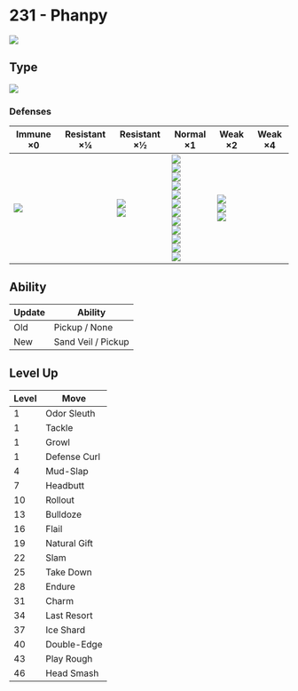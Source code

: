 # 231 - Phanpy
![][231]

## Type

![][ground]

### Defenses

Immune ×0         | Resistant ×¼ | Resistant ×½                  | Normal ×1                                                                                                                                                                                | Weak ×2                                    | Weak ×4 | 
---               | ---          | ---                           | ---                                                                                                                                                                                      | ---                                        | ---     | 
![][electric]<br> |              | ![][poison]<br> ![][rock]<br> | ![][normal]<br> ![][fighting]<br> ![][flying]<br> ![][ground]<br> ![][bug]<br> ![][ghost]<br> ![][steel]<br> ![][fire]<br> ![][psychic]<br> ![][dragon]<br> ![][dark]<br> ![][fairy]<br> | ![][water]<br> ![][grass]<br> ![][ice]<br> |         | 

## Ability

Update | Ability            | 
---    | ---                | 
Old    | Pickup / None      | 
New    | Sand Veil / Pickup | 

## Level Up

Level | Move         | 
---   | ---          | 
1     | Odor Sleuth  | 
1     | Tackle       | 
1     | Growl        | 
1     | Defense Curl | 
4     | Mud-Slap     | 
7     | Headbutt     | 
10    | Rollout      | 
13    | Bulldoze     | 
16    | Flail        | 
19    | Natural Gift | 
22    | Slam         | 
25    | Take Down    | 
28    | Endure       | 
31    | Charm        | 
34    | Last Resort  | 
37    | Ice Shard    | 
40    | Double-Edge  | 
43    | Play Rough   | 
46    | Head Smash   | 

[231]: ../img/pokemon/231.png
[normal]: ../img/types/normal.png
[fire]: ../img/types/fire.png
[fighting]: ../img/types/fighting.png
[water]: ../img/types/water.png
[flying]: ../img/types/flying.png
[grass]: ../img/types/grass.png
[poison]: ../img/types/poison.png
[electric]: ../img/types/electric.png
[ground]: ../img/types/ground.png
[psychic]: ../img/types/psychic.png
[rock]: ../img/types/rock.png
[ice]: ../img/types/ice.png
[bug]: ../img/types/bug.png
[dragon]: ../img/types/dragon.png
[ghost]: ../img/types/ghost.png
[dark]: ../img/types/dark.png
[steel]: ../img/types/steel.png
[fairy]: ../img/types/fairy.png
